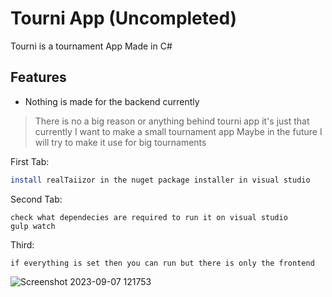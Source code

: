 # Tourni App (Uncompleted)

Tourni is a tournament App
Made in C#

## Features

- Nothing is made for the backend currently

> There is no a big reason or anything behind tourni app it's just that currently I want to make a small tournament app
Maybe in the future I will try to make it use for big tournaments


First Tab:

```sh
install realTaiizor in the nuget package installer in visual studio
```

Second Tab:
```
check what dependecies are required to run it on visual studio
gulp watch
```

Third:
```
if everything is set then you can run but there is only the frontend
```

![Screenshot 2023-09-07 121753](https://github.com/Hitman-2005/Tournament-App/assets/111609721/421e2083-d51b-4b52-9f84-cc20cc014838)
